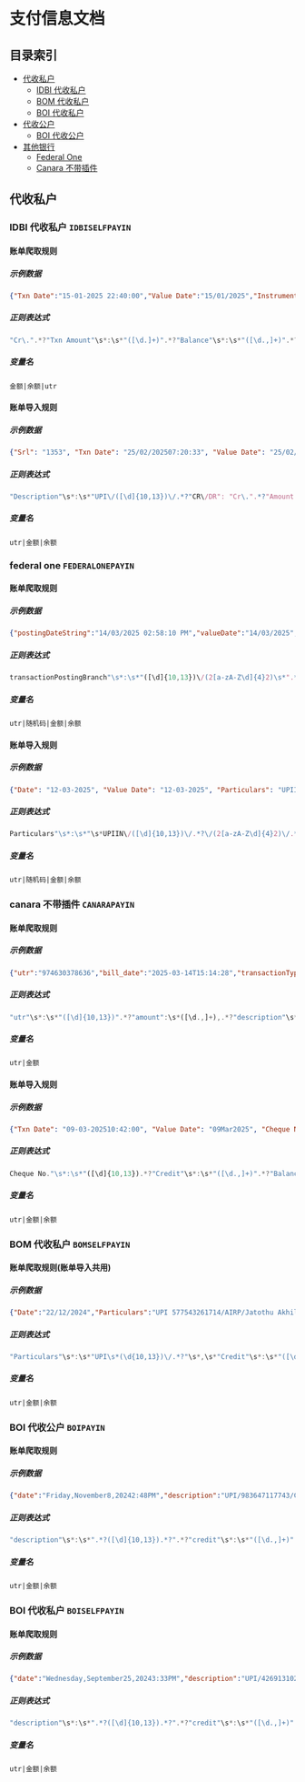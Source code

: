 # 支付信息文档

## 目录索引
- [代收私户](#代收私户)
  - [IDBI 代收私户](#IDBI-代收私户)
  - [BOM 代收私户](#BOM-代收私户)
  - [BOI 代收私户](#BOI-代收私户)
- [代收公户](#代收公户)
  - [BOI 代收公户](#BOI-代收公户)
- [其他银行](#其他银行)
  - [Federal One](#FEDERAl-ONE)
  - [Canara 不带插件](#CANARA-不带插件)


## 代收私户

### <span id="IDBI-代收私户">IDBI 代收私户</span> `IDBISELFPAYIN`

#### 账单爬取规则
##### 示例数据
``` json
{"Txn Date":"15-01-2025 22:40:00","Value Date":"15/01/2025","Instrument ID":"","CR/DR":"Cr.","Txn Amount":"25000.00","Balance":"25055.71","Description":"UPI/501501259006/PRABHU M"}
```
##### 正则表达式
``` javascript
"Cr\.".*?"Txn Amount"\s*:\s*"([\d.]+)".*?"Balance"\s*:\s*"([\d.,]+)".*?"Description"\s*:\s*"UPI\/([\d]{10,13})\/
```
##### 变量名
``` text
金额|余额|utr
```

#### 账单导入规则
##### 示例数据
``` json
{"Srl": "1353", "Txn Date": "25/02/202507:20:33", "Value Date": "25/02/2025", "Description": "UPI/542222544784/ZUHABANWER", "Cheque No": "", "CR/DR": "Cr.", "CCY": "INR", "Amount (INR)": "20000.00", "Balance (INR)": "20122.53"}
```
##### 正则表达式
``` javascript
"Description"\s*:\s*"UPI\/([\d]{10,13})\/.*?"CR\/DR": "Cr\.".*?"Amount \(INR\)":\s*"([\d.]+)".*?"Balance \(INR\)":\s*"([\d.]+)
```
##### 变量名
``` text
utr|金额|余额
```


### <span id="FEDERAl-ONE">federal one</span> `FEDERALONEPAYIN`

#### 账单爬取规则
##### 示例数据
``` json
{"postingDateString":"14/03/2025 02:58:10 PM","valueDate":"14/03/2025","transRefNo":"  S570165","customerRefNo":"50731458844021      ","credit":300.51,"transactionDetails":"UPI IN/226998491575/9649541249@ybl/2oGaB2/5085    ","transactionPostingBranch":"226998491575/2oGaB2           ","sCredit":"300.51","txnAmt":"300.51","txnType":"Credit","runningBalance":"158,682.07","documentId":"   2","viewProperties":{"highlightRowCSS":"greenGridRow"}}
```
##### 正则表达式
``` javascript
transactionPostingBranch"\s*:\s*"([\d]{10,13})\/(2[a-zA-Z\d]{4}2)\s*".*?"sCredit"\s*:\s*"([\d.,]+)".*?"runningBalance"\s*:\s*"([\d.,-]+)"
```
##### 变量名
``` text
utr|随机码|金额|余额
```

#### 账单导入规则
##### 示例数据
``` json
{"Date": "12-03-2025", "Value Date": "12-03-2025", "Particulars": "UPIIN/507183618246/8822344745@pthdfc/2pYPo2/5085", "Tran Type": "TFR", "Tran ID": "S79053642", "Cheque Details": "", "Withdrawals": "", "Deposits": "500.59", "Balance": "3507.49", "Dr/Cr": "CR"}
```
##### 正则表达式
``` javascript
Particulars"\s*:\s*"\s*UPIIN\/([\d]{10,13})\/.*?\/(2[a-zA-Z\d]{4}2)\/.*?"Deposits"\s*:\s*"([\d.,]+)".*?"Balance"\s*:\s*"([\d.,]+)".*?"Dr\/Cr"\s*:\s*"CR"
```
##### 变量名
``` text
utr|随机码|金额|余额
```

### <span id="CANARA-不带插件">canara 不带插件</span> `CANARAPAYIN`

#### 账单爬取规则
##### 示例数据
``` json
{"utr":"974630378636","bill_date":"2025-03-14T15:14:28","transactionType":"C","amount":299.68,"description":"UPI/CR/974630378636/SUNNY SO /PUNB/**36676@ybl/24pKg2//YBL0a8ebb990d994a14abacc719c5ec83b2/14/03/2025 15:14:28"}
```
##### 正则表达式
``` javascript
"utr"\s*:\s*"([\d]{10,13})".*?"amount":\s*([\d.,]+),.*?"description"\s*:\s*".*?\/(2[a-zA-Z\d]{4}2)\/
```
##### 变量名
``` text
utr|金额
```

#### 账单导入规则
##### 示例数据
``` json
{"Txn Date": "09-03-202510:42:00", "Value Date": "09Mar2025", "Cheque No.": "506827753326", "Description": "UPI/CR/506827753326/TANSEERA/JAKA/**15532@ptaxis/zPLX//PTM1f2a478f0ef94593be4645364ab77465/09/03/202510:42:00", "Branch Code": "33", "Debit": "", "Credit": "100.22", "Balance": "6699.59"}
```
##### 正则表达式
``` javascript
Cheque No."\s*:\s*"([\d]{10,13}).*?"Credit"\s*:\s*"([\d.,]+)".*?"Balance"\s*:\s*"([\d.,]+)"
```
##### 变量名
``` text
utr|金额|余额
```

### <span id="BOM-代收私户">BOM 代收私户</span> `BOMSELFPAYIN`

#### 账单爬取规则(账单导入共用)
##### 示例数据
``` json
{"Date":"22/12/2024","Particulars":"UPI 577543261714/AIRP/Jatothu Akhil/Payment from P","Cheque/Reference No":"","Debit":"","Credit":"100.00 INR","Balance":"25100.00 INR","Channel":"Internet Banking"}
```
##### 正则表达式
``` javascript
"Particulars"\s*:\s*"UPI\s*(\d{10,13})\/.*?"\s*,\s*"Credit"\s*:\s*"([\d.,]+)\s*.*?"\s*,\s*"Balance"\s*:\s*"([\d.,]+)\s*.*?"
```
##### 变量名
``` text
utr|金额|余额
```

### <span id="BOI-代收公户">BOI 代收公户</span> `BOIPAYIN`

#### 账单爬取规则
##### 示例数据
``` json
{"date":"Friday,November8,20242:48PM","description":"UPI/983647117743/CR/MrRAJ/IDIB/rajan2312/Paymen","cheque_no":"","currency":"INR","debit":"","credit":"5000.00","balance":"5000.00"}
```
##### 正则表达式
``` javascript
"description"\s*:\s*".*?([\d]{10,13}).*?".*?"credit"\s*:\s*"([\d.,]+)".*?"balance"\s*:\s*"([\d.,]+)"
```
##### 变量名
``` text
utr|金额|余额
```

### <span id="BOI-代收私户">BOI 代收私户</span> `BOISELFPAYIN`

#### 账单爬取规则
##### 示例数据
``` json
{"date":"Wednesday,September25,20243:33PM","description":"UPI/426913102501/CR/RUPEND/ICIC/844709453/Paidv","cheque_no":"","currency":"INR","debit":"","credit":"10001.00","balance":"10001.00"}
```
##### 正则表达式
``` javascript
"description"\s*:\s*".*?([\d]{10,13}).*?".*?"credit"\s*:\s*"([\d.,]+)".*?"balance"\s*:\s*"([\d.,]+)"
```
##### 变量名
``` text
utr|金额|余额
```